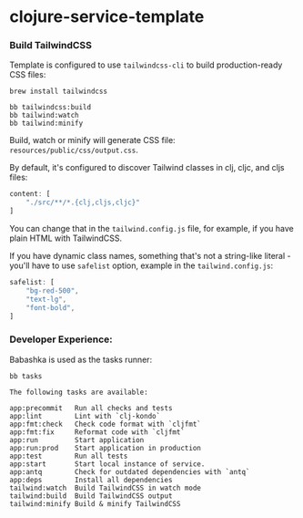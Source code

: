 # clojure-service-template


### Build TailwindCSS
Template is configured to use `tailwindcss-cli` to build production-ready CSS files:
```shell
brew install tailwindcss

bb tailwindcss:build
bb tailwind:watch
bb tailwind:minify
```
Build, watch or minify will generate CSS file: `resources/public/css/output.css`.

By default, it's configured to discover Tailwind classes in clj, cljc, and cljs files:
```js 
content: [
    "./src/**/*.{clj,cljs,cljc}"
]
```
You can change that in the `tailwind.config.js` file, for example, if you have plain HTML with TailwindCSS.

If you have dynamic class names, something that's not a string-like literal - you'll have to use `safelist` option, example in the `tailwind.config.js`:
```js
safelist: [
    "bg-red-500",
    "text-lg",
    "font-bold",
]
```

### Developer Experience:
Babashka is used as the tasks runner:
```shell
bb tasks 

The following tasks are available:

app:precommit   Run all checks and tests
app:lint        Lint with `clj-kondo`
app:fmt:check   Check code format with `cljfmt`
app:fmt:fix     Reformat code with `cljfmt`
app:run         Start application
app:run:prod    Start application in production
app:test        Run all tests
app:start       Start local instance of service.
app:antq        Check for outdated dependencies with `antq`
app:deps        Install all dependencies
tailwind:watch  Build TailwindCSS in watch mode
tailwind:build  Build TailwindCSS output
tailwind:minify Build & minify TailwindCSS
```

